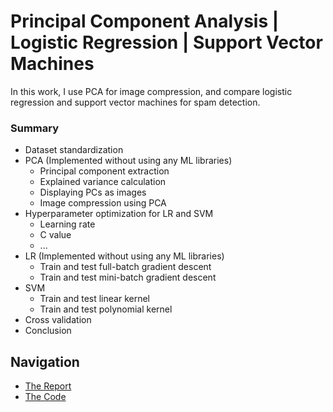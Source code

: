 # Principal Component Analysis | Logistic Regression | Support Vector Machines
In this work, I use PCA for image compression, and compare logistic regression and support vector machines for spam detection.

### Summary
- Dataset standardization
- PCA (Implemented without using any ML libraries)
    - Principal component extraction
    - Explained variance calculation
    - Displaying PCs as images
    - Image compression using PCA
- Hyperparameter optimization for LR and SVM
    - Learning rate
    - C value
    - ...
- LR (Implemented without using any ML libraries)
    - Train and test full-batch gradient descent
    - Train and test mini-batch gradient descent
- SVM
    - Train and test linear kernel
    - Train and test polynomial kernel
- Cross validation
- Conclusion
    
## Navigation
- [The Report](PCA-LR-SVM-Report.pdf)
- [The Code](PCA-LR-SVM.ipynb)
